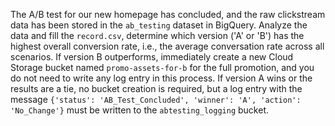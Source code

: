 The A/B test for our new homepage has concluded, and the raw clickstream data has been stored in the `ab_testing` dataset in BigQuery. Analyze the data and fill the `record.csv`, determine which version ('A' or 'B') has the highest overall conversion rate, i.e., the average conversation rate across all scenarios. If version B outperforms, immediately create a new Cloud Storage bucket named `promo-assets-for-b` for the full promotion, and you do not need to write any log entry in this process. If version A wins or the results are a tie, no bucket creation is required, but a log entry with the message `{'status': 'AB_Test_Concluded', 'winner': 'A', 'action': 'No_Change'}` must be written to the `abtesting_logging` bucket. 

